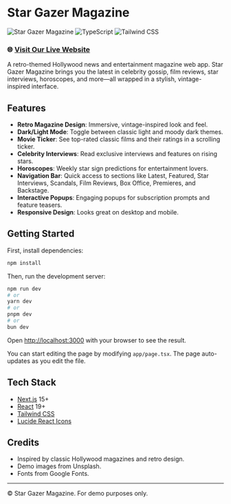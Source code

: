 # Star Gazer Magazine


![Star Gazer Magazine](https://img.shields.io/badge/Built%20with-Next.js-black?style=for-the-badge&logo=next.js)
![TypeScript](https://img.shields.io/badge/TypeScript-007ACC?style=for-the-badge&logo=typescript&logoColor=white)
![Tailwind CSS](https://img.shields.io/badge/Tailwind_CSS-38B2AC?style=for-the-badge&logo=tailwind-css&logoColor=white)

### 🌐 [Visit Our Live Website](https://retro-newspaper-v27w.vercel.app/)


A retro-themed Hollywood news and entertainment magazine web app. Star Gazer Magazine brings you the latest in celebrity gossip, film reviews, star interviews, horoscopes, and more—all wrapped in a stylish, vintage-inspired interface.

## Features

- **Retro Magazine Design**: Immersive, vintage-inspired look and feel.
- **Dark/Light Mode**: Toggle between classic light and moody dark themes.
- **Movie Ticker**: See top-rated classic films and their ratings in a scrolling ticker.
- **Celebrity Interviews**: Read exclusive interviews and features on rising stars.
- **Horoscopes**: Weekly star sign predictions for entertainment lovers.
- **Navigation Bar**: Quick access to sections like Latest, Featured, Star Interviews, Scandals, Film Reviews, Box Office, Premieres, and Backstage.
- **Interactive Popups**: Engaging popups for subscription prompts and feature teasers.
- **Responsive Design**: Looks great on desktop and mobile.

## Getting Started

First, install dependencies:

```bash
npm install
```

Then, run the development server:

```bash
npm run dev
# or
yarn dev
# or
pnpm dev
# or
bun dev
```

Open [http://localhost:3000](http://localhost:3000) with your browser to see the result.

You can start editing the page by modifying `app/page.tsx`. The page auto-updates as you edit the file.

## Tech Stack

- [Next.js](https://nextjs.org/) 15+
- [React](https://react.dev/) 19+
- [Tailwind CSS](https://tailwindcss.com/)
- [Lucide React Icons](https://lucide.dev/icons/)

## Credits

- Inspired by classic Hollywood magazines and retro design.
- Demo images from Unsplash.
- Fonts from Google Fonts.

---

© Star Gazer Magazine. For demo purposes only.
